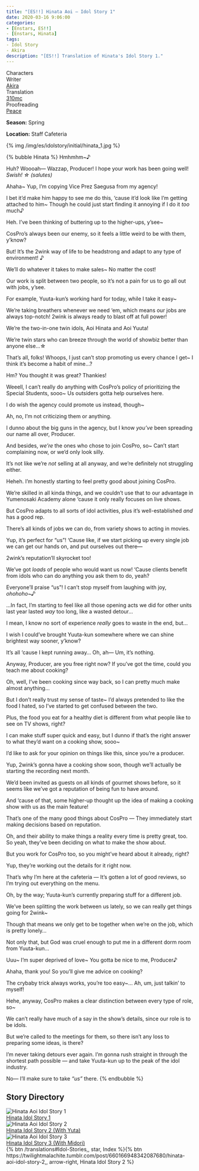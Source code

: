 ```yaml
---
title: "[ES!!] Hinata Aoi – Idol Story 1"
date: 2020-03-16 9:06:00
categories:
- [Enstars, ES!!]
- [Enstars, Hinata]
tags:
- Idol Story
- Akira
description: "[ES!!] Translation of Hinata's Idol Story 1."
---
```

<div class="three-wrapper" style="--storyColor:#5ac189;--storyColor-rgb:90,193,137;--storyColor-h:147.4;--storyColor-s:45.4%;--storyColor-l:55.5%;">
    <div class="info-area">
        <div class="info">
            <div class="info-item characters">
                <div class="label">
                    Characters
                </div>
                <div class="value">
								<a href="/categories/Enstars/Hinata" character="Hinata"></a>
                </div>
            </div>
            <div class="info-item one">
                <div class="label">
                    Writer
                </div>
                <div class="value">
                    <a href="/tags/Akira/">Akira</a>
                </div>
            </div>
            <div class="info-item two">
                <div class="label">
                    Translation
                </div>
                <div class="value">
                    <a href="/about">310mc</a>
                </div>
            </div>
            <div class="info-item three">
                <div class="label">
                   Proofreading
                </div>
                <div class="value">
                    <a href="https://twitter.com/yoroshikilled">Peace</a>
                </div>
            </div>
        </div>
    </div>
</div>

<!-- more -->

<div class="msr-season spring">
    <p><span><b>Season:</b> Spring</span></p>
</div>

<div class="msr-location">
    <p><span><b>Location:</b> Staff Cafeteria</span></p>
</div>

{% img /img/es/idolstory/initial/hinata_1.jpg %}

{% bubble Hinata %}
Hmhmhm~♪

Huh? Woooah— Wazzap, Producer! I hope your work has been going well! <em>Swish! ☆ <th>(salutes)</th></em>

Ahaha~ Yup, I’m copying Vice Prez Saegusa from my agency!

I bet it’d make him happy to see me do this, ‘cause it’d look like I’m getting attached to him~ Though he could just start finding it annoying if I do it *too* much♪

Heh. I’ve been thinking of buttering up to the higher-ups, y’see~

CosPro’s always been our enemy, so it feels a little weird to be with them, y’know?

But! It’s the 2wink way of life to be headstrong and adapt to any type of environment! ♪

We’ll do whatever it takes to make sales~ No matter the cost!

Our work is split between two people, so it’s not a pain for us to go all out with jobs, y’see.

For example, Yuuta-kun’s working hard for today, while I take it easy~

We’re taking breathers whenever we need ‘em, which means our jobs are always top-notch! 2wink is always ready to blast off at full power!

We’re the two-in-one twin idols, Aoi Hinata and Aoi Yuuta!

We’re twin stars who can breeze through the world of showbiz better than anyone else…☆

That’s all, folks! Whoops, I just can’t stop promoting us every chance I get~ I think it’s become a habit of mine…?

Hm? You thought it was great? Thankies!

Weeell, I can’t really do anything with CosPro’s policy of prioritizing the Special Students, sooo~ Us outsiders gotta help ourselves here.

I do wish the agency could promote us instead, though~

Ah, no, I’m not criticizing them or anything.

I dunno about the big guns in the agency, but I know *you’ve* been spreading our name all over, Producer.

And besides, *we’re* the ones who chose to join CosPro, so~ Can’t start complaining now, or we’d only look silly.

It’s not like we’re *not* selling at all anyway, and we’re definitely not struggling either.

Heheh. I’m honestly starting to feel pretty good about joining CosPro.

We’re skilled in all kinda things, and we couldn’t use that to our advantage in Yumenosaki Academy alone ‘cause it only really focuses on live shows.

But CosPro adapts to all sorts of idol activities, plus it’s well-established *and* has a good rep.

There’s all kinds of jobs we can do, from variety shows to acting in movies.

Yup, it’s perfect for “us”! ‘Cause like, if we start picking up every single job we can get our hands on, and put ourselves out there—

2wink’s reputation’ll skyrocket too!

We’ve got *loads* of people who would want us now! ‘Cause clients benefit from idols who can do anything you ask them to do, yeah?

Everyone’ll praise “us”! I can’t stop myself from laughing with joy, *ohohoho~♪*

…In fact, I’m starting to feel like all those opening acts we did for other units last year lasted *way* too long, like a wasted detour…

I mean, I know no sort of experience *really* goes to waste in the end, but…

I wish I could’ve brought Yuuta-kun somewhere where we can shine brightest way sooner, y’know?

It’s all ‘cause I kept running away… Oh, ah— Um, it’s nothing.

Anyway, Producer, are you free right now? If you’ve got the time, could you teach me about cooking?

Oh, well, I’ve been cooking since way back, so I can pretty much make almost anything…

But I don’t really trust my sense of taste~ I’d always pretended to like the food I hated, so I’ve started to get confused between the two.

Plus, the food you eat for a healthy diet is different from what people like to see on TV shows, right?

I can make stuff super quick and easy, but I dunno if that’s the right answer to what they’d want on a cooking show, sooo~

I’d like to ask for your opinion on things like this, since you’re a producer.

Yup, 2wink’s gonna have a cooking show soon, though we’ll actually be starting the recording next month.

We’d been invited as guests on all kinds of gourmet shows before, so it seems like we’ve got a reputation of being fun to have around.

And ‘cause of that, some higher-up thought up the idea of making a cooking show with us as the main feature!

That’s one of the many good things about CosPro — They immediately start making decisions based on reputation.

Oh, and their ability to make things a reality every time is pretty great, too. So yeah, they’ve been deciding on what to make the show about.

But you work for CosPro too, so you might’ve heard about it already, right?

Yup, they’re working out the details for it right now.

That’s why I’m here at the cafeteria — It’s gotten a lot of good reviews, so I’m trying out everything on the menu.

Oh, by the way; Yuuta-kun’s currently preparing stuff for a different job.

We’ve been splitting the work between us lately, so we can really get things going for 2wink~

Though that means we only get to be together when we’re on the job, which is pretty lonely…

Not only that, but God was cruel enough to put me in a different dorm room from Yuuta-kun…

Uuu~ I’m super deprived of love~ You gotta be nice to me, Producer♪

Ahaha, thank you! So you’ll give me advice on cooking?

The crybaby trick always works, you’re too easy~… Ah, um, just talkin’ to myself!

Hehe, anyway, CosPro makes a clear distinction between every type of role, so~

We can’t really have much of a say in the show’s details, since our role is to be idols.

But we’re called to the meetings for them, so there isn’t any loss to preparing some ideas, is there?

I’m never taking detours ever again. I’m gonna rush straight in through the shortest path possible — and take Yuuta-kun up to the peak of the idol industry.

No— I’ll make sure to take *“us”* there.
{% endbubble %}

## Story Directory

<div class="stories">
<div class="story">
    <div class="thumbimage">
        <img
            src="/img/es/idolstory/banner/hinataidolstory1.jpg"
            alt="Hinata Aoi Idol Story 1"
        />
    </div>
    <a href="/idol_story/hinata_1" class="storyName" target="_blank">
        <span>Hinata Idol Story 1</span>
        <span class="read"></span>
    </a>
</div>
<div class="story">
    <div class="thumbimage">
        <img
            src="/img/es/idolstory/banner/hinataidolstory2.jpg"
            alt="Hinata Aoi Idol Story 2"
        />
    </div>
    <a href="https://twilightmalachite.tumblr.com/post/660166948342087680/hinata-aoi-idol-story-2" class="storyName" target="_blank">
        <span>Hinata Idol Story 2 (With Yuta)</span>
        <span class="read"></span>
    </a>
</div>
<div class="story">
    <div class="thumbimage">
        <img
            src="/img/es/idolstory/banner/hinataidolstory3.jpg"
            alt="Hinata Aoi Idol Story 3"
        />
    </div>
    <a href="/idol_story/hinata_3" class="storyName" target="_blank">
        <span>Hinata Idol Story 3 (With Midori)</span>
        <span class="read"></span>
    </a>
</div>
</div>

<div toc>{% btn /translations#Idol-Stories,, star, Index %}{% btn https://twilightmalachite.tumblr.com/post/660166948342087680/hinata-aoi-idol-story-2,, arrow-right, Hinata Idol Story 2 %}</div>